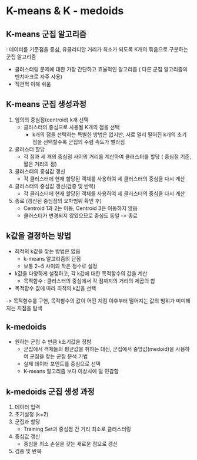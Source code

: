 # K-means & K - medoids

## K-means 군집 알고리즘
: 데이터를 기준점을 중심, 유클리디안 거리가 최소가 되도록 K개의 묶음으로 구분하는 군집 알고리즘

- 클러스터링 문제에 대한 가장 간단하고 효율적인 알고리즘 ( 다른 군집 알고리즘의 벤치마크로 자주 사용)
- 직관적 이해 쉬움

## K-means 군집 생성과정
1. 임의의 중심점(centroid) k개 선택
   - 클러스터의 중심으로 사용될 K개의 점을 선택
     - k개의 점을 선택하는 특별한 방법은 없지만, 서로 멀리 떨어진 k개의 초기 점을 선택할수록 군집의 수렴 속도가 빨라짐
2. 클러스터 할당
   - 각 점과 세 개의 중심점 사이의 거리를 계산하여 클러스터를 할당 ( 중심점 기준, 짧은 거리의 점)
3. 클러스터의 중심값 갱신
   - 각 클러스터에 현재 할당된 객체를 사용하여 세 클러스터의 중심을 다시 계산
4. 클러스터의 중심값 갱신(검증 및 반복)
   - 각 클러스터에 현재 할당된 객체를 사용하여 세 클러스터의 중심을 다시 계산
5. 종료 (갱신된 중심점의 오차범위 확인 후)
   - Centroid 1과 2는 이동, Centroid 3은 이동하지 않음
   - 클러스터가 변경되지 않았으므로 중심도 동일 -> 종료

## k값을 결정하는 방법
- 최적의 k값을 찾는 방법은 없음
	- k-means 알고리즘의 단점
	- 보통 2~5 사이의 작은 정수로 설정
- k값을 다양하게 설정하고, 각 k값에 대한 목적함수의 값을 계산
	- 목적함수  : 클러스터의 중심에서 각 점까지의 거리의 제곱의 합
- 목적함수 값에 따라 최적의 k값을 선택

-> 목적함수를 구현, 목적함수의 값이 어떤 지점 이후부터 떨어지는 값의 범위가 미미해지는 지점을 탐색
## k-medoids
- 원하는 군집 수 만큼 k초기값을 정함
	- 군집에서 객체들의 평균값을 취하는 대신, 군집에서 중앙값(medoid)을 사용하여 군집을 찾는 군집 분석 기법
	- 실제 데이터 포인트를 중심으로 선택
	- K-means 알고리즘 보다 이상치에 덜 민감함

## k-medoids 군집 생성 과정

1. 데이터 입력
2. 초기설정 (k=2)
3. 군집과 할당
   - Training Set과 중심점 간 거리 최소로 클러스터링
4. 중심값 갱신
   - 중심을 최소 손실을 갖는 새로운 점으로 갱신
5. 검증 및 반복
